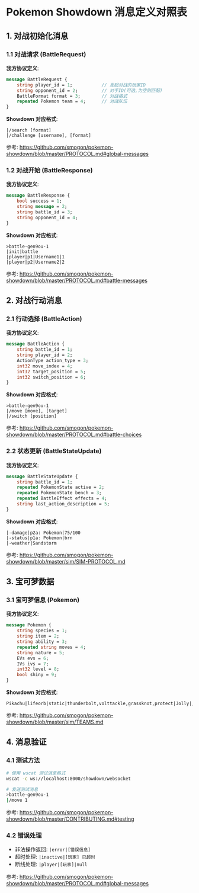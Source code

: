 # Pokemon Showdown 消息定义对照表

## 1. 对战初始化消息

### 1.1 对战请求 (BattleRequest)
**我方协议定义**:
```protobuf
message BattleRequest {
    string player_id = 1;           // 发起对战的玩家ID
    string opponent_id = 2;         // 对手ID(可选,为空则匹配)
    BattleFormat format = 3;        // 对战格式
    repeated Pokemon team = 4;      // 对战队伍
}
```

**Showdown 对应格式**:
```
|/search [format]
|/challenge [username], [format]
```
参考: https://github.com/smogon/pokemon-showdown/blob/master/PROTOCOL.md#global-messages

### 1.2 对战开始 (BattleResponse)
**我方协议定义**:
```protobuf
message BattleResponse {
    bool success = 1;
    string message = 2;
    string battle_id = 3;
    string opponent_id = 4;
}
```

**Showdown 对应格式**:
```
>battle-gen9ou-1
|init|battle
|player|p1|Username1|1
|player|p2|Username2|2
```
参考: https://github.com/smogon/pokemon-showdown/blob/master/PROTOCOL.md#battle-messages

## 2. 对战行动消息

### 2.1 行动选择 (BattleAction)
**我方协议定义**:
```protobuf
message BattleAction {
    string battle_id = 1;
    string player_id = 2;
    ActionType action_type = 3;
    int32 move_index = 4;
    int32 target_position = 5;
    int32 switch_position = 6;
}
```

**Showdown 对应格式**:
```
>battle-gen9ou-1
|/move [move], [target]
|/switch [position]
```
参考: https://github.com/smogon/pokemon-showdown/blob/master/PROTOCOL.md#battle-choices

### 2.2 状态更新 (BattleStateUpdate)
**我方协议定义**:
```protobuf
message BattleStateUpdate {
    string battle_id = 1;
    repeated PokemonState active = 2;
    repeated PokemonState bench = 3;
    repeated BattleEffect effects = 4;
    string last_action_description = 5;
}
```

**Showdown 对应格式**:
```
|-damage|p2a: Pokemon|75/100
|-status|p1a: Pokemon|brn
|-weather|Sandstorm
```
参考: https://github.com/smogon/pokemon-showdown/blob/master/sim/SIM-PROTOCOL.md

## 3. 宝可梦数据

### 3.1 宝可梦信息 (Pokemon)
**我方协议定义**:
```protobuf
message Pokemon {
    string species = 1;
    string item = 2;
    string ability = 3;
    repeated string moves = 4;
    string nature = 5;
    EVs evs = 6;
    IVs ivs = 7;
    int32 level = 8;
    bool shiny = 9;
}
```

**Showdown 对应格式**:
```
Pikachu|lifeorb|static|thunderbolt,volttackle,grassknot,protect|Jolly|,,,252,4,252|31,31,31,31,31,31||50|S|
```
参考: https://github.com/smogon/pokemon-showdown/blob/master/sim/TEAMS.md

## 4. 消息验证

### 4.1 测试方法
```bash
# 使用 wscat 测试消息格式
wscat -c ws://localhost:8000/showdown/websocket

# 发送测试消息
>battle-gen9ou-1
|/move 1
```
参考: https://github.com/smogon/pokemon-showdown/blob/master/CONTRIBUTING.md#testing

### 4.2 错误处理
- 非法操作返回: `|error|[错误信息]`
- 超时处理: `|inactive|[玩家] 已超时`
- 断线处理: `|player|[玩家]|null`

参考: https://github.com/smogon/pokemon-showdown/blob/master/PROTOCOL.md#global-messages 